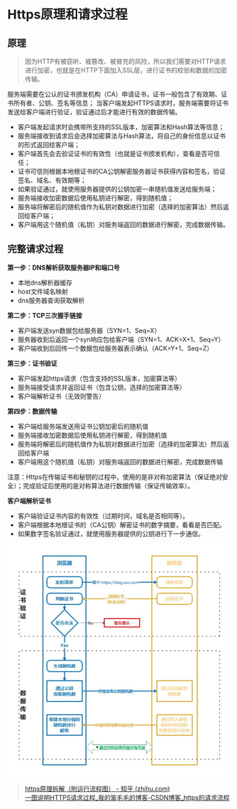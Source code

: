 # Https原理和请求过程

## 原理

> 因为HTTP有被窃听、被篡改、被冒充的风险，所以我们需要对HTTP请求进行加密，也就是在HTTP下面加入SSL层，进行证书的校验和数据的加密传输。

服务端需要在公认的证书颁发机构（CA）申请证书，证书一般包含了有效期、证书所有者、公钥、签名等信息；
当客户端发起HTTPS请求时，服务端需要将证书发送给客户端进行验证，验证通过后才能进行有效的数据传输。

- 客户端发起请求时会携带所支持的SSL版本，加密算法和Hash算法等信息；
- 服务端接收到请求后会选择加密算法与Hash算法，将自己的身份信息以证书的形式返回给客户端；
- 客户端首先会去验证证书的有效性（也就是证书颁发机构），查看是否可信任；
- 证书可信则根据本地根证书的CA公钥解密服务器证书获得内容和签名，验证签名、域名、有效期等；
- 如果验证通过，就使用服务器提供的公钥加密一串随机值发送给服务端；
- 服务端接收加密数据后使用私钥进行解密，得到随机值；
- 服务端将解密后的随机值作为私钥对数据进行加密（选择的加密算法）然后返回给客户端；
- 客户端用这个随机值（私钥）对服务端返回的数据进行解密，完成数据传输。

## 完整请求过程
    
**第一步：DNS解析获取服务器IP和端口号**
- 本地dns解析器缓存
- host文件域名映射
- dns服务器查询获取解析

**第二步：TCP三次握手链接**
- 客户端发送syn数据包给服务器（SYN=1、Seq=X）
- 服务器收到后返回一个syn响应包给客户端（SYN=1、ACK=X+1、Seq=Y）
- 客户端收到后回传一个数据包给服务器表示确认（ACK=Y+1、Seq=Z）

**第三步：证书验证**  
- 客户端发起https请求（包含支持的SSL版本，加密算法等）
- 服务端接受请求并返回证书（包含公钥，选择的加密算法等）
- 客户端解析证书（无效则警告）

**第四步：数据传输**
- 客户端给服务端发送用证书公钥加密后的随机值
- 服务端接收加密数据后使用私钥进行解密，得到随机值
- 服务端将解密后的随机值作为私钥对数据进行加密（选择的加密算法）然后返回给客户端
- 客户端用这个随机值（私钥）对服务端返回的数据进行解密，完成数据传输

<span class="font-red">注意：</span>Https在传输证书和秘钥的过程中，使用的是<span class="font-red">非对称加密算法</span>（保证绝对安全）；完成验证后使用的是<span class="font-red">对称算法</span>进行数据传输（保证传输效率）。

**客户端解析证书**

- 客户端验证证书内容的有效性（过期时间，域名是否相同等）。
- 客户端根据本地根证书的（CA公钥）解密证书的数字摘要，看看是否匹配。
- 如果数字签名验证通过，就使用服务器提供的公钥进行下一步通信。

![https](../image/https请求过程.jpg)

> [https原理拆解（附运行流程图） - 知乎 (zhihu.com)](https://zhuanlan.zhihu.com/p/383254610)  
> [一图说明HTTPS请求过程_我的笨毛毛的博客-CSDN博客_https的请求流程](https://blog.csdn.net/u013998466/article/details/108227756)